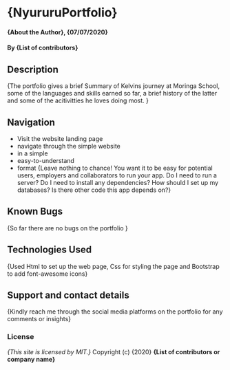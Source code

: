 # {NyururuPortfolio}
#### {About the Author}, {07/07/2020}
#### By **{List of contributors}**
## Description
{The portfolio gives a brief Summary of Kelvins journey at Moringa School, some of the languages and skills earned so far, a brief history of the latter and some of the acitivitties he loves doing most. }
## Navigation
* Visit the website landing page
* navigate through the simple website
* in a simple
* easy-to-understand
* format
{Leave nothing to chance! You want it to be easy for potential users, employers and collaborators to run your app. Do I need to run a server? Do I need to install any dependencies? How should I set up my databases? Is there other code this app depends on?}
## Known Bugs
{So far there are no bugs on the portfolio }
## Technologies Used
{Used Html to set up the web page, Css for styling the page and Bootstrap to add font-awesome icons}
## Support and contact details
{Kindly reach me through the social media platforms on the portfolio for any comments or insights}
### License
*{This site is licensed by MIT.}*
Copyright (c) {2020} **{List of contributors or company name}**
